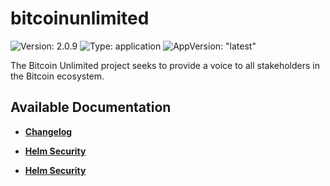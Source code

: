 # bitcoinunlimited

![Version: 2.0.9](https://img.shields.io/badge/Version-2.0.9-informational?style=flat-square) ![Type: application](https://img.shields.io/badge/Type-application-informational?style=flat-square) ![AppVersion: "latest"](https://img.shields.io/badge/AppVersion-"latest"-informational?style=flat-square)

The Bitcoin Unlimited project seeks to provide a voice to all stakeholders in the Bitcoin ecosystem.

## Available Documentation

- [**Changelog**](CHANGELOG)

- [**Helm Security**](container-security)

- [**Helm Security**](helm-security)

